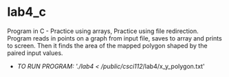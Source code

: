 # lab4_c
Program in C - Practice using arrays, Practice using file redirection. Program reads in points on a graph from input file, saves to array and prints to screen. Then it finds the area of the mapped polygon shaped by the paired input values.
- *TO RUN PROGRAM: './lab4 < /public/csci112*/lab4/x_y_polygon.txt'
